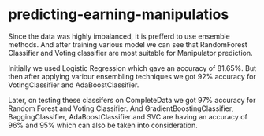 # predicting-earning-manipulatios

Since the data was highly imbalanced, it is prefferd to use ensemble methods. And after training various model we can see that RandomForest Classifier and Voting classifier are most suitable for Manipulator prediction.

Initially we used Logistic Regression which gave an accuracy of 81.65%. But then after applying variour ensembling techniques we got 92% accuracy for VotingClassifier	and AdaBoostClassifier.

Later, on testing these classifers on CompleteData we got 97% accuracy for Random Forest and Voting Classifier. And GradientBoostingClassifier, BaggingClassifier, AdaBoostClassifier and SVC are having an accuracy of 96% and 95% which can also be taken into consideration.
